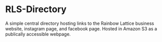 # RLS-Directory

A simple central directory hosting links to the Rainbow Lattice business website, instagram page, and facebook page.
Hosted in Amazon S3 as a publically accessible webpage.